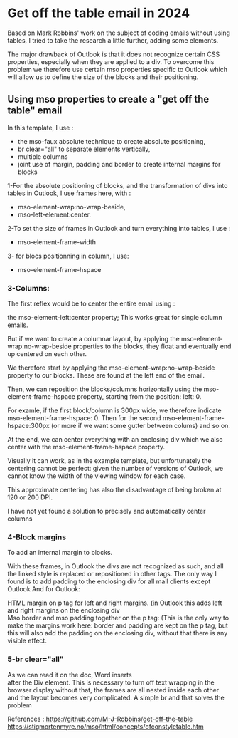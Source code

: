 # Get off the table email in 2024

Based on Mark Robbins' work on the subject of coding emails without using tables, I tried to take the research a little further, adding some elements. 

The major drawback of Outlook is that it does not recognize certain CSS properties, especially when they are applied to a div. To overcome this problem we therefore use certain mso properties specific to Outlook which will allow us to define the size of the blocks and their positioning.

## Using mso properties to create a "get off the table" email

In this template, I use : 

- the mso-faux absolute technique to create absolute positioning, 
- br clear="all" to separate elements vertically,
- multiple columns
- joint use of margin, padding and border to create internal margins for blocks

1-For the absolute positioning of blocks, and the transformation of divs into tables in Outlook, I use frames here, with :

- mso-element-wrap:no-wrap-beside, 
- mso-left-element:center.


2-To set the size of frames in Outlook and turn everything into tables, I use :

- mso-element-frame-width

3- for blocs positionning in column, I use:

- mso-element-frame-hspace

### 3-Columns:

The first reflex would be to center the entire email using :

the mso-element-left:center property; This works great for single column emails.

But if we want to create a columnar layout, by applying the mso-element-wrap:no-wrap-beside properties to the blocks, they float and eventually end up centered on each other.


We therefore start by applying the mso-element-wrap:no-wrap-beside property to our blocks. These are found at the left end of the email.

Then, we can reposition the blocks/columns horizontally using the mso-element-frame-hspace property, starting from the position: left: 0. 

For examle, if the first block/column is 300px wide, we therefore indicate mso-element-frame-hspace: 0. Then for the second mso-element-frame-hspace:300px (or more if we want some gutter between colums) and so on.

At the end, we can center everything with an enclosing div which we also center with the mso-element-frame-hspace property.

Visually it can work, as in the example template, but unfortunately the centering cannot be perfect: given the number of versions of Outlook, we cannot know the width of the viewing window for each case.

This approximate centering has also the disadvantage of being broken at 120 or 200 DPI. 

I have not yet found a solution to precisely and automatically center columns

### 4-Block margins

To add an internal margin to blocks.

With these frames, in Outlook the divs are not recognized as such, and all the linked style is replaced or repositioned in other tags.
The only way I found is to add padding to the enclosing div for all mail clients except Outlook
And for Outlook:

HTML margin on p tag for left and right margins. (in Outlook this adds left and right margins on the enclosing div  
Mso border and mso padding together on the p tag: (This is the only way to make the margins work here: border and padding are kept on the p tag, but this will also add the padding on the enclosing div, without that there is any visible effect.

### 5-br clear="all"

As we can read it on the doc, Word inserts <br clear=ALL> after the Div element. This is necessary to turn off text wrapping in the browser display.without that, the frames are all nested inside each other and the layout becomes very complicated. A simple br and that solves the problem


References : 
https://github.com/M-J-Robbins/get-off-the-table
https://stigmortenmyre.no/mso/html/concepts/ofconstyletable.htm
